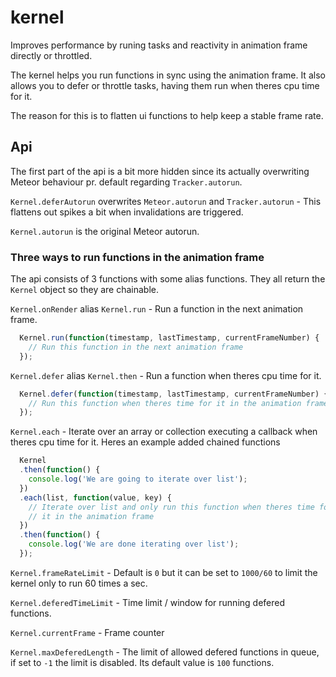 kernel
======

Improves performance by runing tasks and reactivity in animation frame directly or throttled.

The kernel helps you run functions in sync using the animation frame. It also allows you to defer or throttle tasks, having them run when theres cpu time for it.

The reason for this is to flatten ui functions to help keep a stable frame rate.

## Api
The first part of the api is a bit more hidden since its actually overwriting Meteor behaviour pr. default regarding `Tracker.autorun`.

`Kernel.deferAutorun` overwrites `Meteor.autorun` and `Tracker.autorun` - This flattens out spikes a bit when invalidations are triggered.

`Kernel.autorun` is the original Meteor autorun.

### Three ways to run functions in the animation frame
The api consists of 3 functions with some alias functions. They all return the `Kernel` object so they are chainable.

`Kernel.onRender` alias `Kernel.run` - Run a function in the next animation frame.
```js
  Kernel.run(function(timestamp, lastTimestamp, currentFrameNumber) {
    // Run this function in the next animation frame
  });
```

`Kernel.defer` alias `Kernel.then` - Run a function when theres cpu time for it.
```js
  Kernel.defer(function(timestamp, lastTimestamp, currentFrameNumber) {
    // Run this function when theres time for it in the animation frame
  });
```

`Kernel.each` - Iterate over an array or collection executing a callback when theres cpu time for it.
Heres an example added chained functions
```js
  Kernel
  .then(function() {
    console.log('We are going to iterate over list');
  })
  .each(list, function(value, key) {
    // Iterate over list and only run this function when theres time for
    // it in the animation frame
  })
  .then(function() {
    console.log('We are done iterating over list');
  });
```

`Kernel.frameRateLimit` - Default is `0` but it can be set to `1000/60` to limit the kernel only to run 60 times a sec.

`Kernel.deferedTimeLimit` - Time limit / window for running defered functions.

`Kernel.currentFrame` - Frame counter

`Kernel.maxDeferedLength` - The limit of allowed defered functions in queue, if set to `-1` the limit is disabled. Its default value is `100` functions.
